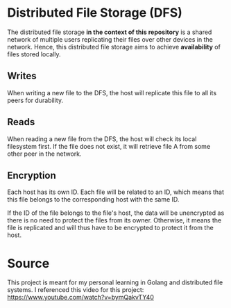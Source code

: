 # Distributed File Storage (DFS)

The distributed file storage **in the context of this repository** is a shared network of multiple
users replicating their files over other devices in the network. Hence, this distributed file
storage aims to achieve **availability** of files stored locally.

## Writes
When writing a new file to the DFS, the host will replicate this file to all its peers for durability.

## Reads
When reading a new file from the DFS, the host will check its local filesystem first. If the file
does not exist, it will retrieve file A from some other peer in the network.

## Encryption
Each host has its own ID. Each file will be related to an ID, which means that this file belongs to
the corresponding host with the same ID.

If the ID of the file belongs to the file's host, the data will be unencrypted as there is no need
to protect the files from its owner. Otherwise, it means the file is replicated and will thus
have to be encrypted to protect it from the host.

# Source
This project is meant for my personal learning in Golang and distributed file systems. I referenced
this video for this project: https://www.youtube.com/watch?v=bymQakvTY40
